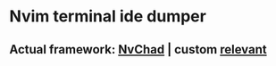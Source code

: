 # Nvim terminal ide dumper

## Actual framework: [NvChad](https://nvchad.com/docs/quickstart/install)   |   custom [relevant](https://github.com/jreydman/nvchad-config)

